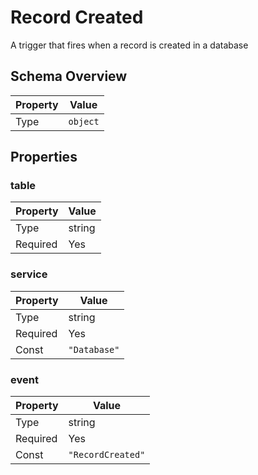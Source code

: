 # Record Created

A trigger that fires when a record is created in a database

## Schema Overview

| Property | Value |
|----------|-------|
| Type | `object` |

## Properties

### table

| Property | Value |
|----------|-------|
| Type | string |
| Required | Yes |

### service

| Property | Value |
|----------|-------|
| Type | string |
| Required | Yes |
| Const | `"Database"` |

### event

| Property | Value |
|----------|-------|
| Type | string |
| Required | Yes |
| Const | `"RecordCreated"` |

